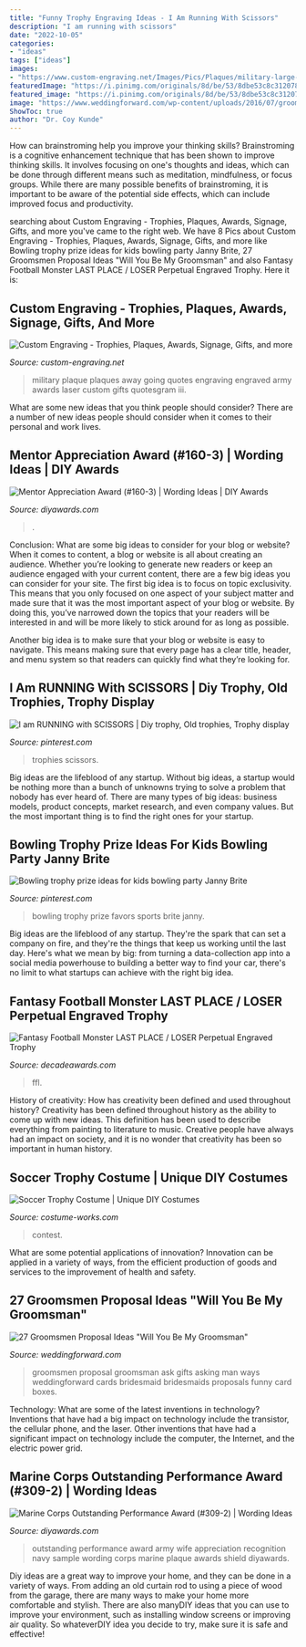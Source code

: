 ```yaml
---
title: "Funny Trophy Engraving Ideas - I Am Running With Scissors"
description: "I am running with scissors"
date: "2022-10-05"
categories:
- "ideas"
tags: ["ideas"]
images:
- "https://www.custom-engraving.net/Images/Pics/Plaques/military-large-3.jpg"
featuredImage: "https://i.pinimg.com/originals/8d/be/53/8dbe53c8c312078839dc418715a24de3.jpg"
featured_image: "https://i.pinimg.com/originals/8d/be/53/8dbe53c8c312078839dc418715a24de3.jpg"
image: "https://www.weddingforward.com/wp-content/uploads/2016/07/groomsmen-proposal-ideas-justforkeeps-etsy-334x500.jpg"
ShowToc: true
author: "Dr. Coy Kunde"
---
```



How can brainstroming help you improve your thinking skills?
Brainstroming is a cognitive enhancement technique that has been shown to improve thinking skills. It involves focusing on one's thoughts and ideas, which can be done through different means such as meditation, mindfulness, or focus groups. While there are many possible benefits of brainstroming, it is important to be aware of the potential side effects, which can include improved focus and productivity.

	

		
searching about Custom Engraving - Trophies, Plaques, Awards, Signage, Gifts, and more you've came to the right web. We have 8 Pics about Custom Engraving - Trophies, Plaques, Awards, Signage, Gifts, and more like Bowling trophy prize ideas for kids bowling party Janny Brite, 27 Groomsmen Proposal Ideas &quot;Will You Be My Groomsman&quot; and also Fantasy Football Monster LAST PLACE / LOSER Perpetual Engraved Trophy. Here it is:
		
    
## Custom Engraving - Trophies, Plaques, Awards, Signage, Gifts, And More

<img loading=lazy src="https://www.custom-engraving.net/Images/Pics/Plaques/military-large-3.jpg" onerror="this.onerror=null;this.src='https://tse1.mm.bing.net/th?id=OIP.HCZDrAtnUTnvZPdlsXJytQAAAA&amp;pid=15.1';" alt="Custom Engraving - Trophies, Plaques, Awards, Signage, Gifts, and more">

_Source: custom-engraving.net_

>military plaque plaques away going quotes engraving engraved army awards laser custom gifts quotesgram iii. 

	

What are some new ideas that you think people should consider?
There are a number of new ideas people should consider when it comes to their personal and work lives.

    
## Mentor Appreciation Award (#160-3) | Wording Ideas | DIY Awards

<img loading=lazy src="https://www.diyawards.com/images/products/themes/google_ad.white/160-sample-detail-circle-appreciation-plaque-739.jpg" onerror="this.onerror=null;this.src='https://tse4.mm.bing.net/th?id=OIP.wwm56gsH8Pf24VhCsYjcRQHaHa&amp;pid=15.1';" alt="Mentor Appreciation Award (#160-3) | Wording Ideas | DIY Awards">

_Source: diyawards.com_

>. 

	

Conclusion: What are some big ideas to consider for your blog or website?
When it comes to content, a blog or website is all about creating an audience. Whether you’re looking to generate new readers or keep an audience engaged with your current content, there are a few big ideas you can consider for your site. 
The first big idea is to focus on topic exclusivity. This means that you only focused on one aspect of your subject matter and made sure that it was the most important aspect of your blog or website. By doing this, you’ve narrowed down the topics that your readers will be interested in and will be more likely to stick around for as long as possible. 

Another big idea is to make sure that your blog or website is easy to navigate. This means making sure that every page has a clear title, header, and menu system so that readers can quickly find what they’re looking for.

    
## I Am RUNNING With SCISSORS | Diy Trophy, Old Trophies, Trophy Display

<img loading=lazy src="https://i.pinimg.com/originals/8d/be/53/8dbe53c8c312078839dc418715a24de3.jpg" onerror="this.onerror=null;this.src='https://tse2.mm.bing.net/th?id=OIP.Bl_QKdg55fwDd7tlno3tvgHaNE&amp;pid=15.1';" alt="I am RUNNING with SCISSORS | Diy trophy, Old trophies, Trophy display">

_Source: pinterest.com_

>trophies scissors. 

	

Big ideas are the lifeblood of any startup. Without big ideas, a startup would be nothing more than a bunch of unknowns trying to solve a problem that nobody has ever heard of. There are many types of big ideas: business models, product concepts, market research, and even company values. But the most important thing is to find the right ones for your startup.

    
## Bowling Trophy Prize Ideas For Kids Bowling Party Janny Brite

<img loading=lazy src="https://i.pinimg.com/originals/a5/09/42/a509424cab35ff415e7c5e90d7e564b5.jpg" onerror="this.onerror=null;this.src='https://tse3.mm.bing.net/th?id=OIP.XnBWjy3MMPKPxMI0AsQoNgHaFj&amp;pid=15.1';" alt="Bowling trophy prize ideas for kids bowling party Janny Brite">

_Source: pinterest.com_

>bowling trophy prize favors sports brite janny. 

	

Big ideas are the lifeblood of any startup. They're the spark that can set a company on fire, and they're the things that keep us working until the last day. Here's what we mean by big: from turning a data-collection app into a social media powerhouse to building a better way to find your car, there's no limit to what startups can achieve with the right big idea.

    
## Fantasy Football Monster LAST PLACE / LOSER Perpetual Engraved Trophy

<img loading=lazy src="https://cdn10.bigcommerce.com/s-aub1q7pn32/products/15974/images/36915/MR99310-black-blank-front__29053.1502835442.850.1275.jpg?c=2" onerror="this.onerror=null;this.src='https://tse2.mm.bing.net/th?id=OIP.CE6okcdA2RjmnUlDVwm8YQHaMR&amp;pid=15.1';" alt="Fantasy Football Monster LAST PLACE / LOSER Perpetual Engraved Trophy">

_Source: decadeawards.com_

>ffl. 

	

History of creativity: How has creativity been defined and used throughout history?
Creativity has been defined throughout history as the ability to come up with new ideas. This definition has been used to describe everything from painting to literature to music. Creative people have always had an impact on society, and it is no wonder that creativity has been so important in human history.

    
## Soccer Trophy Costume | Unique DIY Costumes

<img loading=lazy src="https://photos.costume-works.com/full/soccer_trophy.jpg" onerror="this.onerror=null;this.src='https://tse3.mm.bing.net/th?id=OIP.lqCK1rSOFLkGwVCPUO1FXQHaNM&amp;pid=15.1';" alt="Soccer Trophy Costume | Unique DIY Costumes">

_Source: costume-works.com_

>contest. 

	

What are some potential applications of innovation?
Innovation can be applied in a variety of ways, from the efficient production of goods and services to the improvement of health and safety.

    
## 27 Groomsmen Proposal Ideas &quot;Will You Be My Groomsman&quot;

<img loading=lazy src="https://www.weddingforward.com/wp-content/uploads/2016/07/groomsmen-proposal-ideas-justforkeeps-etsy-334x500.jpg" onerror="this.onerror=null;this.src='https://tse1.mm.bing.net/th?id=OIP.eWFZTmxHM9tSlMOcZ2kj5AAAAA&amp;pid=15.1';" alt="27 Groomsmen Proposal Ideas &quot;Will You Be My Groomsman&quot;">

_Source: weddingforward.com_

>groomsmen proposal groomsman ask gifts asking man ways weddingforward cards bridesmaid bridesmaids proposals funny card boxes. 

	

Technology: What are some of the latest inventions in technology?
Inventions that have had a big impact on technology include the transistor, the cellular phone, and the laser. Other inventions that have had a significant impact on technology include the computer, the Internet, and the electric power grid.

    
## Marine Corps Outstanding Performance Award (#309-2) | Wording Ideas

<img loading=lazy src="https://www.diyawards.com/images/products/themes/google_ad.white/309-sample-detail-marine-corps-shield-plaque-574.jpg" onerror="this.onerror=null;this.src='https://tse4.mm.bing.net/th?id=OIP.1BpStLEgVTrG_kQnS9N84QHaHa&amp;pid=15.1';" alt="Marine Corps Outstanding Performance Award (#309-2) | Wording Ideas">

_Source: diyawards.com_

>outstanding performance award army wife appreciation recognition navy sample wording corps marine plaque awards shield diyawards. 

	

Diy ideas are a great way to improve your home, and they can be done in a variety of ways. From adding an old curtain rod to using a piece of wood from the garage, there are many ways to make your home more comfortable and stylish. There are also manyDIY ideas that you can use to improve your environment, such as installing window screens or improving air quality. So whateverDIY idea you decide to try, make sure it is safe and effective!

